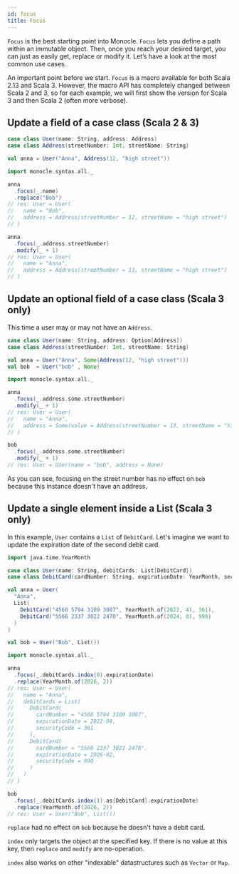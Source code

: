 ```yaml
---
id: focus
title: Focus
---
```


`Focus` is the best starting point into Monocle. `Focus` lets you define a path within an immutable object.
Then, once you reach your desired target, you can just as easily get, replace or modify it. Let’s have a look at the
most common use cases.

An important point before we start. `Focus` is a macro available for both Scala 2.13 and Scala 3.
However, the macro API has completely changed between Scala 2 and 3, so for each example, we will first show the
version for Scala 3 and then Scala 2 (often more verbose).

## Update a field of a case class (Scala 2 & 3)

```scala mdoc:silent
case class User(name: String, address: Address)
case class Address(streetNumber: Int, streetName: String)

val anna = User("Anna", Address(12, "high street"))
```

```scala
import monocle.syntax.all._

anna
  .focus(_.name)
  .replace("Bob")
// res: User = User(
//   name = "Bob",
//   address = Address(streetNumber = 12, streetName = "high street")
// )

anna
  .focus(_.address.streetNumber)
  .modify(_ + 1)
// res: User = User(
//   name = "Anna",
//   address = Address(streetNumber = 13, streetName = "high street")
// )
```

## Update an optional field of a case class (Scala 3 only)

This time a user may or may not have an `Address`.

```scala mdoc:reset:silent
case class User(name: String, address: Option[Address])
case class Address(streetNumber: Int, streetName: String)

val anna = User("Anna", Some(Address(12, "high street")))
val bob  = User("bob" , None)
```

```scala
import monocle.syntax.all._

anna
  .focus(_.address.some.streetNumber)
  .modify(_ + 1)
// res: User = User(
//   name = "Anna",
//   address = Some(value = Address(streetNumber = 13, streetName = "high street"))
// )

bob
  .focus(_.address.some.streetNumber)
  .modify(_ + 1)
// res: User = User(name = "bob", address = None)
```

As you can see, focusing on the street number has no effect on `bob` because this instance doesn't have an address.

## Update a single element inside a List (Scala 3 only)

In this example, `User` contains a `List` of `DebitCard`. Let's imagine we want to update the expiration date of
the second debit card.

```scala mdoc:reset:silent
import java.time.YearMonth

case class User(name: String, debitCards: List[DebitCard])
case class DebitCard(cardNumber: String, expirationDate: YearMonth, securityCode: Int)

val anna = User(
  "Anna",
  List(
    DebitCard("4568 5794 3109 3087", YearMonth.of(2022, 4), 361),
    DebitCard("5566 2337 3022 2470", YearMonth.of(2024, 8), 990)
  )
)

val bob = User("Bob", List())
```

```scala
import monocle.syntax.all._

anna
  .focus(_.debitCards.index(0).expirationDate)
  .replace(YearMonth.of(2026, 2))
// res: User = User(
//   name = "Anna",
//   debitCards = List(
//     DebitCard(
//       cardNumber = "4568 5794 3109 3087",
//       expirationDate = 2022-04,
//       securityCode = 361
//     ),
//     DebitCard(
//       cardNumber = "5566 2337 3022 2470",
//       expirationDate = 2026-02,
//       securityCode = 990
//     )
//   )
// )

bob
  .focus(_.debitCards.index(1).as[DebitCard].expirationDate)
  .replace(YearMonth.of(2026, 2))
// res: User = User("Bob", List())
```

`replace` had no effect on `bob` because he doesn't have a debit card.

`index` only targets the object at the specified key. If there is no value at this key,
then `replace` and `modify` are no-operation.

`index` also works on other "indexable" datastructures such as `Vector` or `Map`.
